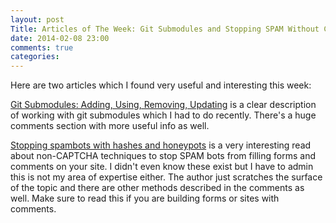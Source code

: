 ```yaml
---
layout: post
Title: Articles of The Week: Git Submodules and Stopping SPAM Without CAPTCHA
date: 2014-02-08 23:00
comments: true
categories: 
---
```


Here are two articles which I found very useful and interesting this week:


[Git Submodules: Adding, Using, Removing, Updating](http://chrisjean.com/2009/04/20/git-submodules-adding-using-removing-and-updating/)
is a clear description of working with git submodules which I had to do recently.
There's a huge comments section with more useful info as well. 


[Stopping spambots with hashes and honeypots](http://nedbatchelder.com/text/stopbots.html)
is a very interesting read about non-CAPTCHA techniques to stop SPAM bots from filling forms
and comments on your site. I didn't even know these exist but I have to admin this is not my
area of expertise either. The author just scratches the surface of the topic and there are other
methods described in the comments as well. Make sure to read this if you are building forms
or sites with comments.





